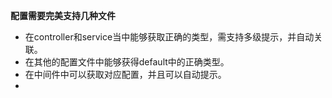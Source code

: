 **配置需要完美支持几种文件**

* 在controller和service当中能够获取正确的类型，需支持多级提示，并自动关联。
* 在其他的配置文件中能够获得default中的正确类型。
* 在中间件中可以获取对应配置，并且可以自动提示。
*
